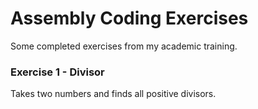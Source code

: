 # Assembly Coding Exercises

Some completed exercises from my academic training.

### Exercise 1 - Divisor
Takes two numbers and finds all positive divisors.
